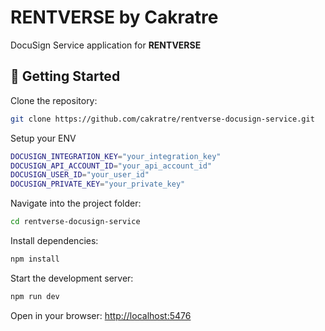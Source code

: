 # RENTVERSE by Cakratre

DocuSign Service application for **RENTVERSE**

## 🚀 Getting Started

Clone the repository:

```bash
git clone https://github.com/cakratre/rentverse-docusign-service.git
````

Setup your ENV
```bash
DOCUSIGN_INTEGRATION_KEY="your_integration_key"
DOCUSIGN_API_ACCOUNT_ID="your_api_account_id"
DOCUSIGN_USER_ID="your_user_id"
DOCUSIGN_PRIVATE_KEY="your_private_key"
````

Navigate into the project folder:

```bash
cd rentverse-docusign-service
```

Install dependencies:

```bash
npm install
```

Start the development server:

```bash
npm run dev
```

Open in your browser: [http://localhost:5476](http://localhost:5476)
